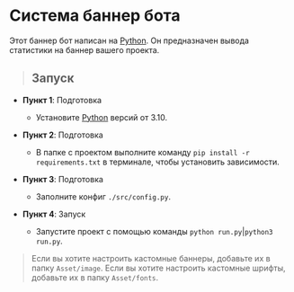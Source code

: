 # Система баннер бота

Этот баннер бот написан на [Python](https://www.python.org/). Он предназначен вывода статистики на баннер вашего проекта.

> ## Запуск

- **Пункт 1**: Подготовка
  - Установите [Python](https://www.python.org/) версий от 3.10.

- **Пункт 2**: Подготовка
  - В папке с проектом выполните команду `pip install -r requirements.txt` в терминале, чтобы установить зависимости.

- **Пункт 3**: Подготовка
  - Заполните конфиг `./src/config.py`.
  
- **Пункт 4**: Запуск
  - Запустите проект с помощью команды `python run.py`|`python3 run.py`.

> Если вы хотите настроить кастомные баннеры, добавьте их в папку `Asset/image`.
> Если вы хотите настроить кастомные шрифты, добавьте их в папку `Asset/fonts`.
